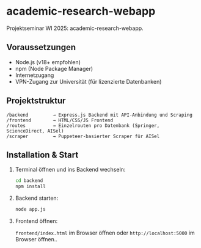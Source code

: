 # academic-research-webapp
Projektseminar WI 2025: academic-research-webapp.

## Voraussetzungen

- Node.js (v18+ empfohlen)
- npm (Node Package Manager)
- Internetzugang
- VPN-Zugang zur Universität (für lizenzierte Datenbanken)

## Projektstruktur

```text
/backend         → Express.js Backend mit API-Anbindung und Scraping
/frontend        → HTML/CSS/JS Frontend
/routes          → Einzelrouten pro Datenbank (Springer, ScienceDirect, AISel)
/scraper         → Puppeteer-basierter Scraper für AISel
```
## Installation & Start

1. Terminal öffnen und ins Backend wechseln:
   ```bash
   cd backend
   npm install
   ```

2. Backend starten:
   ```bash
   node app.js

3. Frontend öffnen:

   `frontend/index.html` im Browser öffnen oder `http://localhost:5000` im Browser öffnen..

